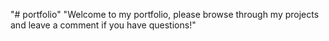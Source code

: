 "# portfolio" 
"Welcome to my portfolio, please browse through my projects and leave a comment if you have questions!" 
